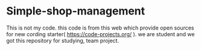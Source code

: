 # Simple-shop-management
This is not my code. this code is from this web which provide open sources for new cording starter( https://code-projects.org/ ).
we are student and we got this repository for studying, team project.

